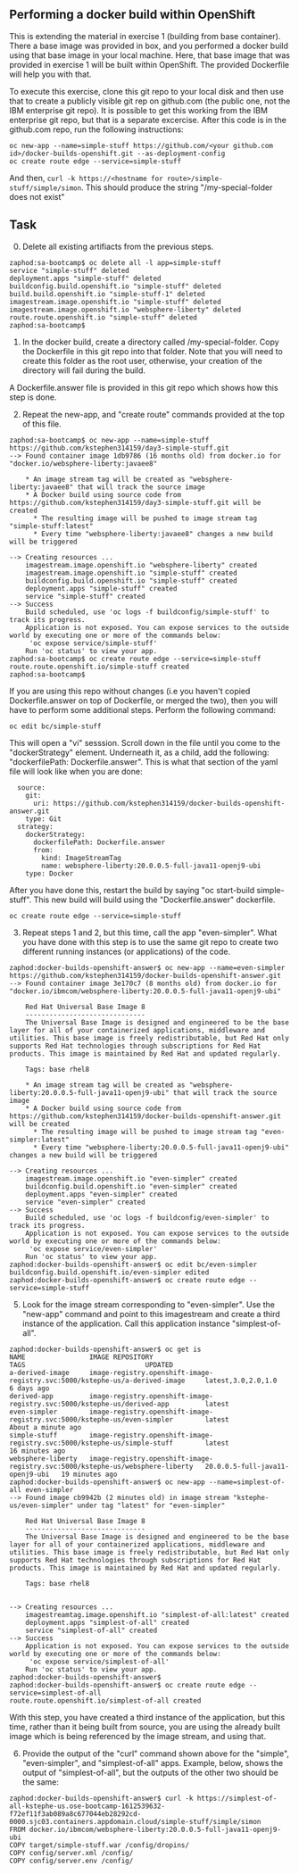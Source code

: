 ##  Performing a docker build within OpenShift

This is extending the material in exercise 1 (building from base container). There a base image was provided in box, and you
performed a docker build using that base image in your local machine. Here, that base image that was provided in exercise 1
will be built within OpenShift. The provided Dockerfile will help you with that.

To execute this exercise, clone this git repo to your local disk and then use that to create a publicly visible git rep on
github.com (the public one, not the IBM enterprise git repo). It is possible to get this working from the IBM enterprise git
repo, but that is a separate excercise. After this code is in the github.com repo, run the following instructions:

```
oc new-app --name=simple-stuff https://github.com/<your github.com id>/docker-builds-openshift.git --as-deployment-config
oc create route edge --service=simple-stuff
```

And then, `curl -k https://<hostname for route>/simple-stuff/simple/simon`. This should produce the string "/my-special-folder does not exist"

## Task

0. Delete all existing artifiacts from the previous steps. 
```
zaphod:sa-bootcamp$ oc delete all -l app=simple-stuff
service "simple-stuff" deleted
deployment.apps "simple-stuff" deleted
buildconfig.build.openshift.io "simple-stuff" deleted
build.build.openshift.io "simple-stuff-1" deleted
imagestream.image.openshift.io "simple-stuff" deleted
imagestream.image.openshift.io "websphere-liberty" deleted
route.route.openshift.io "simple-stuff" deleted
zaphod:sa-bootcamp$ 
```

1. In the docker build, create a directory called /my-special-folder. Copy the Dockerfile in this git repo into that folder. Note that you will need to create this
folder as the root user, otherwise, your creation of the directory will fail during the build.

A Dockerfile.answer file is provided in this git repo which shows how this step is done.

2. Repeat the new-app, and "create route" commands provided at the top of this file.
```
zaphod:sa-bootcamp$ oc new-app --name=simple-stuff https://github.com/kstephen314159/day3-simple-stuff.git
--> Found container image 1db9786 (16 months old) from docker.io for "docker.io/websphere-liberty:javaee8"

    * An image stream tag will be created as "websphere-liberty:javaee8" that will track the source image
    * A Docker build using source code from https://github.com/kstephen314159/day3-simple-stuff.git will be created
      * The resulting image will be pushed to image stream tag "simple-stuff:latest"
      * Every time "websphere-liberty:javaee8" changes a new build will be triggered

--> Creating resources ...
    imagestream.image.openshift.io "websphere-liberty" created
    imagestream.image.openshift.io "simple-stuff" created
    buildconfig.build.openshift.io "simple-stuff" created
    deployment.apps "simple-stuff" created
    service "simple-stuff" created
--> Success
    Build scheduled, use 'oc logs -f buildconfig/simple-stuff' to track its progress.
    Application is not exposed. You can expose services to the outside world by executing one or more of the commands below:
     'oc expose service/simple-stuff' 
    Run 'oc status' to view your app.
zaphod:sa-bootcamp$ oc create route edge --service=simple-stuff
route.route.openshift.io/simple-stuff created
zaphod:sa-bootcamp$
```
If you are using this repo without changes (i.e you haven't copied Dockerfile.answer on top of Dockerfile, or merged the two), then you will 
have to perform some additional steps. Perform the following command:
```
oc edit bc/simple-stuff
```
This will open a "vi" sesssion. Scroll down in the file until you come to the "dockerStrategy" element. Underneath it, as a child, add the following: "dockerfilePath: Dockerfile.answer". This is what that section of the yaml file will look like when you are done:
```
  source:
    git:
      uri: https://github.com/kstephen314159/docker-builds-openshift-answer.git
    type: Git
  strategy:
    dockerStrategy:
      dockerfilePath: Dockerfile.answer
      from:
        kind: ImageStreamTag
        name: websphere-liberty:20.0.0.5-full-java11-openj9-ubi
    type: Docker
```
After you have done this, restart the build by saying "oc start-build simple-stuff". This new build will build using the "Dockerfile.answer" dockerfile.
```
oc create route edge --service=simple-stuff
```
3. Repeat steps 1 and 2, but this time, call the app "even-simpler". What you have done with this step is to use the same git repo to create two different running instances (or applications) 
of the code.
```
zaphod:docker-builds-openshift-answer$ oc new-app --name=even-simpler https://github.com/kstephen314159/docker-builds-openshift-answer.git
--> Found container image 3e170c7 (8 months old) from docker.io for "docker.io/ibmcom/websphere-liberty:20.0.0.5-full-java11-openj9-ubi"

    Red Hat Universal Base Image 8 
    ------------------------------ 
    The Universal Base Image is designed and engineered to be the base layer for all of your containerized applications, middleware and utilities. This base image is freely redistributable, but Red Hat only supports Red Hat technologies through subscriptions for Red Hat products. This image is maintained by Red Hat and updated regularly.

    Tags: base rhel8

    * An image stream tag will be created as "websphere-liberty:20.0.0.5-full-java11-openj9-ubi" that will track the source image
    * A Docker build using source code from https://github.com/kstephen314159/docker-builds-openshift-answer.git will be created
      * The resulting image will be pushed to image stream tag "even-simpler:latest"
      * Every time "websphere-liberty:20.0.0.5-full-java11-openj9-ubi" changes a new build will be triggered

--> Creating resources ...
    imagestream.image.openshift.io "even-simpler" created
    buildconfig.build.openshift.io "even-simpler" created
    deployment.apps "even-simpler" created
    service "even-simpler" created
--> Success
    Build scheduled, use 'oc logs -f buildconfig/even-simpler' to track its progress.
    Application is not exposed. You can expose services to the outside world by executing one or more of the commands below:
     'oc expose service/even-simpler' 
    Run 'oc status' to view your app.
zaphod:docker-builds-openshift-answer$ oc edit bc/even-simpler
buildconfig.build.openshift.io/even-simpler edited
zaphod:docker-builds-openshift-answer$ oc create route edge --service=simple-stuff
```

5. Look for the image stream corresponding to "even-simpler". Use the "new-app" command and point to this imagestream and create a third instance of the application. Call this application
instance "simplest-of-all".
```
zaphod:docker-builds-openshift-answer$ oc get is
NAME                IMAGE REPOSITORY                                                                TAGS                              UPDATED
a-derived-image     image-registry.openshift-image-registry.svc:5000/kstephe-us/a-derived-image     latest,3.0,2.0,1.0                6 days ago
derived-app         image-registry.openshift-image-registry.svc:5000/kstephe-us/derived-app         latest                            
even-simpler        image-registry.openshift-image-registry.svc:5000/kstephe-us/even-simpler        latest                            About a minute ago
simple-stuff        image-registry.openshift-image-registry.svc:5000/kstephe-us/simple-stuff        latest                            16 minutes ago
websphere-liberty   image-registry.openshift-image-registry.svc:5000/kstephe-us/websphere-liberty   20.0.0.5-full-java11-openj9-ubi   19 minutes ago
zaphod:docker-builds-openshift-answer$ oc new-app --name=simplest-of-all even-simpler
--> Found image cb9942b (2 minutes old) in image stream "kstephe-us/even-simpler" under tag "latest" for "even-simpler"

    Red Hat Universal Base Image 8 
    ------------------------------ 
    The Universal Base Image is designed and engineered to be the base layer for all of your containerized applications, middleware and utilities. This base image is freely redistributable, but Red Hat only supports Red Hat technologies through subscriptions for Red Hat products. This image is maintained by Red Hat and updated regularly.

    Tags: base rhel8


--> Creating resources ...
    imagestreamtag.image.openshift.io "simplest-of-all:latest" created
    deployment.apps "simplest-of-all" created
    service "simplest-of-all" created
--> Success
    Application is not exposed. You can expose services to the outside world by executing one or more of the commands below:
     'oc expose service/simplest-of-all' 
    Run 'oc status' to view your app.
zaphod:docker-builds-openshift-answer$
zaphod:docker-builds-openshift-answer$ oc create route edge --service=simplest-of-all
route.route.openshift.io/simplest-of-all created
```
With this step, you have created a third instance of the application, but this time, rather than it being built from source, you are using the already built image which is being referenced by the image stream, and using that.

6. Provide the output of the "curl" command shown above for the "simple", "even-simpler", and "simplest-of-all" apps.
Example, below, shows the output of "simplest-of-all", but the outputs of the other two should be the same:
```
zaphod:docker-builds-openshift-answer$ curl -k https://simplest-of-all-kstephe-us.ose-bootcamp-1612539632-f72ef11f3ab089a8c677044eb28292cd-0000.sjc03.containers.appdomain.cloud/simple-stuff/simple/simon
FROM docker.io/ibmcom/websphere-liberty:20.0.0.5-full-java11-openj9-ubi
COPY target/simple-stuff.war /config/dropins/
COPY config/server.xml /config/
COPY config/server.env /config/
```
